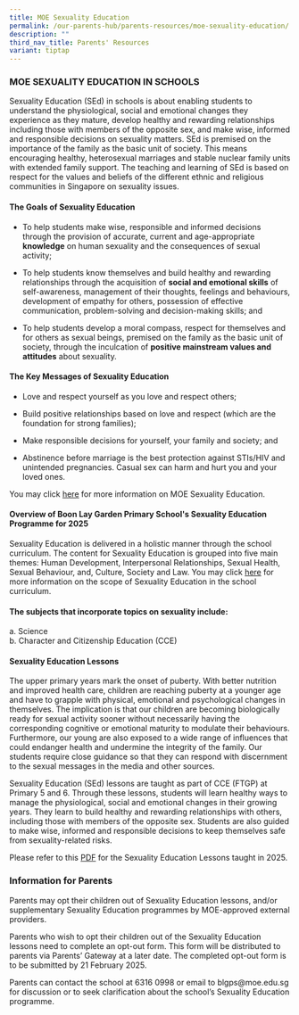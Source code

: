 ```yaml
---
title: MOE Sexuality Education
permalink: /our-parents-hub/parents-resources/moe-sexuality-education/
description: ""
third_nav_title: Parents' Resources
variant: tiptap
---
```

<h3>MOE SEXUALITY EDUCATION IN SCHOOLS</h3>
<p>Sexuality Education (SEd) in schools is about enabling students to understand
the physiological, social and emotional changes they experience as they
mature, develop healthy and rewarding relationships including those with
members of the opposite sex, and make wise, informed and responsible decisions
on sexuality matters. SEd is premised on the importance of the family as
the basic unit of society. This means encouraging healthy, heterosexual
marriages and stable nuclear family units with extended family support.
The teaching and learning of SEd is based on respect for the values and
beliefs of the different ethnic and religious communities in Singapore
on sexuality issues.</p>
<h4>The Goals of Sexuality Education</h4>
<ul>
<li>
<p>To help students make wise, responsible and informed decisions through
the provision of accurate, current and age-appropriate <strong>knowledge</strong> on
human sexuality and the consequences of sexual activity;</p>
</li>
<li>
<p>To help students know themselves and build healthy and rewarding relationships
through the acquisition of <strong>social and emotional skills</strong> of
self-awareness, management of their thoughts, feelings and behaviours,
development of empathy for others, possession of effective communication,
problem-solving and decision-making skills; and</p>
</li>
<li>
<p>To help students develop a moral compass, respect for themselves and for
others as sexual beings, premised on the family as the basic unit of society,
through the inculcation of <strong>positive mainstream values and attitudes</strong> about
sexuality.</p>
</li>
</ul>
<h4>The Key Messages of Sexuality Education</h4>
<ul>
<li>
<p>Love and respect yourself as you love and respect others;</p>
</li>
<li>
<p>Build positive relationships based on love and respect (which are the
foundation for strong families);</p>
</li>
<li>
<p>Make responsible decisions for yourself, your family and society; and</p>
</li>
<li>
<p>Abstinence before marriage is the best protection against STIs/HIV and
unintended pregnancies. Casual sex can harm and hurt you and your loved
ones.</p>
</li>
</ul>
<p>You may click&nbsp;<a href="https://www.moe.gov.sg/education-in-sg/our-programmes/sexuality-education" rel="noopener noreferrer nofollow" target="_blank">here</a> for
more information on MOE Sexuality Education.&nbsp;</p>
<h4>Overview of Boon Lay Garden Primary School's Sexuality Education Programme for 2025</h4>
<p>Sexuality Education is delivered in a holistic manner through the school
curriculum. The content for Sexuality Education is grouped into five main
themes: Human Development, Interpersonal Relationships, Sexual Health,
Sexual Behaviour, and, Culture, Society and Law. You may click <a href="https://go.gov.sg/moe-sexuality-education-scope" rel="noopener noreferrer nofollow" target="_blank">here</a> for
more information on the scope of Sexuality Education in the school curriculum.</p>
<h4>The subjects that incorporate topics on sexuality include:</h4>
<p>a. Science&nbsp;
<br>b. Character and Citizenship Education (CCE)</p>
<h4>Sexuality Education Lessons</h4>
<p>The upper primary years mark the onset of puberty. With better nutrition
and improved health care, children are reaching puberty at a younger age
and have to grapple with physical, emotional and psychological changes
in themselves. The implication is that our children are becoming biologically
ready for sexual activity sooner without necessarily having the corresponding
cognitive or emotional maturity to modulate their behaviours. Furthermore,
our young are also exposed to a wide range of influences that could endanger
health and undermine the integrity of the family. Our students require
close guidance so that they can respond with discernment to the sexual
messages in the media and other sources.</p>
<p>Sexuality Education (SEd) lessons are taught as part of CCE (FTGP) at
Primary 5 and 6. Through these lessons, students will learn healthy ways
to manage the physiological, social and emotional changes in their growing
years. They learn to build healthy and rewarding relationships with others,
including those with members of the opposite sex. Students are also guided
to make wise, informed and responsible decisions to keep themselves safe
from sexuality-related risks.</p>
<p>Please refer to this <a href="/files/2025_Info_on_SEd_for_School_Website__Boon_Lay_Garden_Primary_School_.pdf" rel="noopener nofollow" target="_blank">PDF</a> for
the Sexuality Education Lessons taught in 2025.</p>
<p></p>
<h3>Information for Parents</h3>
<p>Parents may opt their children out of Sexuality Education lessons, and/or
supplementary Sexuality Education programmes by MOE-approved external providers.&nbsp;</p>
<p>Parents who wish to opt their children out of the Sexuality Education
lessons need to complete an opt-out form. This form will be distributed
to parents via Parents’ Gateway at a later date. The completed opt-out
form is to be submitted by 21 February 2025.</p>
<p>Parents can contact the school at 6316 0998 or email to blgps@moe.edu.sg
for discussion or to seek clarification about the school’s Sexuality Education
programme.</p>